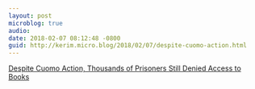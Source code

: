 ```yaml
---
layout: post
microblog: true
audio: 
date: 2018-02-07 08:12:48 -0800
guid: http://kerim.micro.blog/2018/02/07/despite-cuomo-action.html
---
```

[Despite Cuomo Action, Thousands of Prisoners Still Denied Access to Books](http://www.villagevoice.com/2018/02/07/despite-cuomo-action-thousands-of-prisoners-still-denied-access-to-books/)
